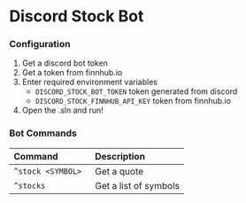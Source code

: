 # Discord Stock Bot

### Configuration
1. Get a discord bot token
2. Get a token from finnhub.io
3. Enter required environment variables
	- `DISCORD_STOCK_BOT_TOKEN` token generated from discord
	- `DISCORD_STOCK_FINNHUB_API_KEY` token from finnhub.io
4. Open the .sln and run!

### Bot Commands

| Command  |  Description |
| :------------ | :------------ |
| `^stock <SYMBOL> ` | Get a quote  |
| `^stocks` | Get a list of symbols
